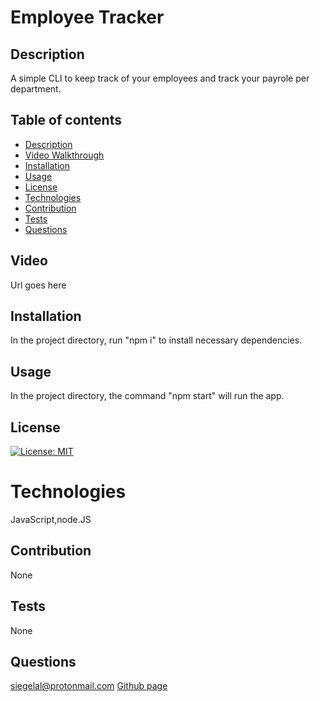 # Employee Tracker

## Description

A simple CLI to keep track of your employees and track your payrole per department.

## Table of contents

- [Description](#Description)
- [Video Walkthrough](#Video)
- [Installation](#Installation)
- [Usage](#Usage)
- [License](#License)
- [Technologies](#Technologies)
- [Contribution](#Contribution)
- [Tests](#Tests)
- [Questions](#Questions)

## Video

Url goes here

## Installation

In the project directory, run "npm i" to install necessary dependencies.

## Usage

In the project directory, the command "npm start" will run the app.

## License

[![License: MIT](https://img.shields.io/badge/License-MIT-yellow.svg)](https://opensource.org/licenses/MIT)

# Technologies

JavaScript,node.JS

## Contribution

None

## Tests

None

## Questions

siegelal@protonmail.com [Github page](https://www.github.com/siegelal7)

